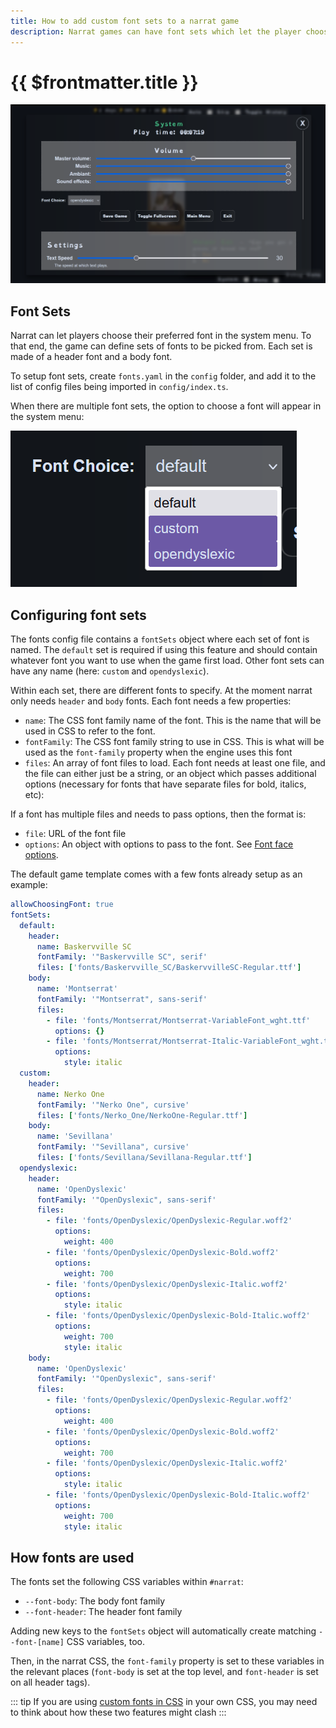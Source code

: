 ```yaml
---
title: How to add custom font sets to a narrat game
description: Narrat games can have font sets which let the player choose their preferred font
---
```


# {{ $frontmatter.title }}

![Narrat game with opendyslexic font chosen](./fonts/opendyslexic.png)

## Font Sets

Narrat can let players choose their preferred font in the system menu. To that end, the game can define sets of fonts to be picked from. Each set is made of a header font and a body font.

To setup font sets, create `fonts.yaml` in the `config` folder, and add it to the list of config files being imported in `config/index.ts`.

When there are multiple font sets, the option to choose a font will appear in the system menu:

![Font choice](./fonts/font-picker.png)

## Configuring font sets

The fonts config file contains a `fontSets` object where each set of font is named. The `default` set is required if using this feature and should contain whatever font you want to use when the game first load. Other font sets can have any name (here: `custom` and `opendyslexic`).

Within each set, there are different fonts to specify. At the moment narrat only needs `header` and `body` fonts. Each font needs a few properties:

- `name`: The CSS font family name of the font. This is the name that will be used in CSS to refer to the font.
- `fontFamily`: The CSS font family string to use in CSS. This is what will be used as the `font-family` property when the engine uses this font
- `files`: An array of font files to load. Each font needs at least one file, and the file can either just be a string, or an object which passes additional options (necessary for fonts that have separate files for bold, italics, etc):

If a font has multiple files and needs to pass options, then the format is:

- `file`: URL of the font file
- `options`: An object with options to pass to the font. See [Font face options](https://developer.mozilla.org/en-US/docs/Web/API/CSS_Font_Loading_API#defining_a_font_face).

The default game template comes with a few fonts already setup as an example:

```yaml
allowChoosingFont: true
fontSets:
  default:
    header:
      name: Baskervville SC
      fontFamily: '"Baskervville SC", serif'
      files: ['fonts/Baskervville_SC/BaskervvilleSC-Regular.ttf']
    body:
      name: 'Montserrat'
      fontFamily: '"Montserrat", sans-serif'
      files:
        - file: 'fonts/Montserrat/Montserrat-VariableFont_wght.ttf'
          options: {}
        - file: 'fonts/Montserrat/Montserrat-Italic-VariableFont_wght.ttf'
          options:
            style: italic
  custom:
    header:
      name: Nerko One
      fontFamily: '"Nerko One", cursive'
      files: ['fonts/Nerko_One/NerkoOne-Regular.ttf']
    body:
      name: 'Sevillana'
      fontFamily: '"Sevillana", cursive'
      files: ['fonts/Sevillana/Sevillana-Regular.ttf']
  opendyslexic:
    header:
      name: 'OpenDyslexic'
      fontFamily: '"OpenDyslexic", sans-serif'
      files:
        - file: 'fonts/OpenDyslexic/OpenDyslexic-Regular.woff2'
          options:
            weight: 400
        - file: 'fonts/OpenDyslexic/OpenDyslexic-Bold.woff2'
          options:
            weight: 700
        - file: 'fonts/OpenDyslexic/OpenDyslexic-Italic.woff2'
          options:
            style: italic
        - file: 'fonts/OpenDyslexic/OpenDyslexic-Bold-Italic.woff2'
          options:
            weight: 700
            style: italic
    body:
      name: 'OpenDyslexic'
      fontFamily: '"OpenDyslexic", sans-serif'
      files:
        - file: 'fonts/OpenDyslexic/OpenDyslexic-Regular.woff2'
          options:
            weight: 400
        - file: 'fonts/OpenDyslexic/OpenDyslexic-Bold.woff2'
          options:
            weight: 700
        - file: 'fonts/OpenDyslexic/OpenDyslexic-Italic.woff2'
          options:
            style: italic
        - file: 'fonts/OpenDyslexic/OpenDyslexic-Bold-Italic.woff2'
          options:
            weight: 700
            style: italic
```

## How fonts are used

The fonts set the following CSS variables within `#narrat`:

- `--font-body`: The body font family
- `--font-header`: The header font family

Adding new keys to the `fontSets` object will automatically create matching `--font-[name]` CSS variables, too.

Then, in the narrat CSS, the `font-family` property is set to these variables in the relevant places (`font-body` is set at the top level, and `font-header` is set on all header tags).

::: tip
If you are using [custom fonts in CSS](../guides/using-custom-fonts.md) in your own CSS, you may need to think about how these two features might clash
:::
